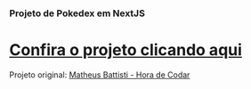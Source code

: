 ### Projeto de Pokedex em NextJS

# [Confira o projeto clicando aqui](next-js-projeto-poke-next-fj4st3klq-sabatinirafa.vercel.app)

Projeto original: [Matheus Battisti - Hora de Codar](https://www.youtube.com/playlist?list=PLnDvRpP8BnezfJcfiClWskFOLODeqI_Ft)
